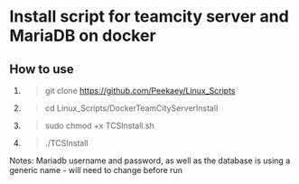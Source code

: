 # Install script for teamcity server and MariaDB on docker

## How to use
1. > git clone https://github.com/Peekaey/Linux_Scripts
2. > cd Linux_Scripts/DockerTeamCityServerInstall
3. > sudo chmod +x TCSInstall.sh
4. > ./TCSInstall

Notes: Mariadb username and password, as well as the database is using a generic name - will need to change before run
